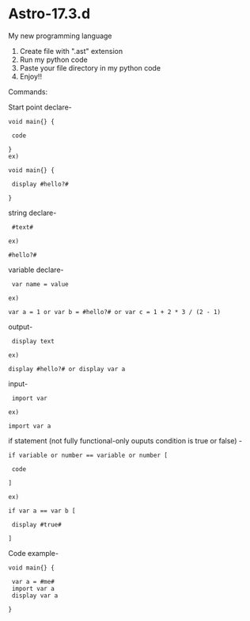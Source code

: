 # Astro-17.3.d
My new programming language

1. Create file with ".ast" extension
2. Run my python code
3. Paste your file directory in my python code
4. Enjoy!!

Commands:


Start point declare-

    void main{} {

     code
 
    }
    ex) 

    void main{} {

     display #hello?#
  
    }


string declare-

     #text#
  
    ex) 

    #hello?#

variable declare-

     var name = value

    ex) 

    var a = 1 or var b = #hello?# or var c = 1 + 2 * 3 / (2 - 1)


output-

     display text

    ex) 

    display #hello?# or display var a

input-

     import var

    ex) 

    import var a


if statement (not fully functional-only ouputs condition is true or false) -


    if variable or number == variable or number [

     code
 
    ]

    ex) 

    if var a == var b [

     display #true#
  
    ]


Code example-

    void main{} {

     var a = #me#
     import var a
     display var a
  
    }


